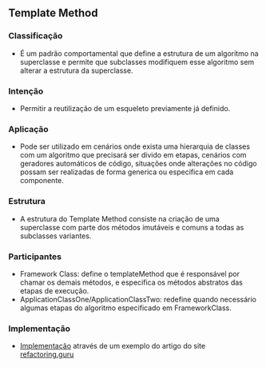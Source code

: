 ## Template Method

### Classificação

- É um padrão comportamental que define a estrutura de um algoritmo na superclasse e permite que subclasses modifiquem esse algoritmo sem alterar a estrutura da superclasse.

### Intenção

- Permitir a reutilização de um esqueleto previamente já definido. 

### Aplicação

- Pode ser utilizado em cenários onde exista uma hierarquia de classes com um algoritmo que precisará ser divido em etapas, cenários com geradores automáticos de código, situações onde alterações no código possam ser realizadas de forma generica ou especifica em cada componente. 

### Estrutura

- A estrutura do Template Method consiste na criação de uma superclasse com parte dos métodos imutáveis e comuns a todas as subclasses variantes.

### Participantes

- Framework Class: define o templateMethod que é responsável por chamar os demais métodos, e especifica os métodos abstratos das etapas de execução. 
- ApplicationClassOne/ApplicationClassTwo: redefine quando necessário algumas etapas do algoritmo especificado em FrameworkClass. 


### Implementação

- [Implementação](https://github.com/diabrantes/ProgramacaoAvancadaCCO/tree/master/TemplateMethod/exemplo) através de um exemplo do artigo do site [refactoring.guru](https://refactoring.guru/pt-br/design-patterns/template-method/java/example)

